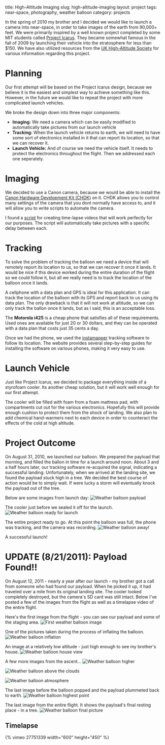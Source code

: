 title: High-Altitude Imaging
slug: high-altitude-imaging
layout: project
tags: near-space, photography, weather balloon
category: projects

In the spring of 2010 my brother and I decided we would like to launch a camera
into near-space, in order to take images of the earth from 90,000+ feet.  We
were primarily inspired by a well known project completed by some MIT students
called [Project Icarus](http://space.1337arts.com). They became somewhat famous
in the fall of 2009 by launching their vehicle into the stratosphere for less
than $150. We have also utilized resources from the
[UK High-Altitude Society](http://ukhas.org.uk) for various information regarding
this project.

<!--more-->

Planning
========
Our first attempt will be based on the Project Icarus design, because we believe
it is the easiest and simplest way to achieve something like this.  However, in
the future we would like to repeat the project with more complicated launch
vehicles.

We broke the design down into three major components:
*   **Imaging:** We need a camera which can be easily modified to automatically take pictures from our launch vehicle
*   **Tracking:** When the launch vehicle returns to earth, we will need to have some sort of electronics installed in it that can report its location, so that we can recover it.
*   **Launch Vehicle:** And of course we need the vehicle itself.  It needs to protect the electronics throughout the flight.
Then we addressed each one seperately.

Imaging
=======
We decided to use a Canon camera, because we would be able to install the
[Canon Hardware Development Kit (CHDK)](http://chdk.wikia.com/wiki/CHDK) on it.
CHDK allows you to control many settings of the camera that you dont normally
have access to, and it will allow you to write scripts to automate the camera.

I found a [script](http://chdk.wikia.com/wiki/UBASIC/Scripts:_Ultra_Intervalometer)
for creating time-lapse videos that will work perfectly for our purposes. The
script will automatically take pictures with a specific delay between each.

Tracking
========
To solve the problem of tracking the balloon we need a device that will remotely
report its location to us, so that we can recover it once it lands.  It would be
nice if this device worked during the entire duration of the flight so we could
follow it, but all we really need is to track the location of the balloon once
it lands.

A cellphone with a data plan and GPS is ideal for this application. It can track
the location of the balloon with its GPS and report back to us using its data
plan.  The only drawback is that it will not work at altitude, so we can only
track the ballon once it lands, but as I said, this is an acceptable loss.

The **Motorola i425** is a cheap phone that satisfies all of these requirements.
Used ones are available for just 20 or 30 dollars, and they can be operated with
a data plan that costs just 35 cents a day.

Once we had the phone, we used the [instamapper](http://www.instamapper.com)
tracking software to follow its location. The website provides several
step-by-step guides for installing the software on various phones, making it
very easy to use.

Launch Vehicle
==============
Just like Project Icarus, we decided to package everything inside of a styrofoam
cooler.  Its another cheap solution, but it will work well enough for our first
attempt.

The cooler will be filled with foam from a foam mattress pad, with compartments
cut out for the various electronics.  Hopefully this will provide enough cushion
to protect them from the shock of landing. We also plan to add chemical
hand-warmers next to each device in order to counteract the effects of the cold
at high altitude.

Project Outcome
===============
On August 31, 2010, we launched our balloon. We prepared the payload that
morning, and filled the ballon in time for a launch around noon. About 3 and a
half hours later, our tracking software re-acquired the signal, indicating a
successful landing. Unfortunately, when we arrived at the landing site, we found
the payload stuck high in a tree.  We decided the best course of action would be
to simply wait.  If were lucky a storm will eventually knock the payload out of
the tree.

Below are some images from launch day:
![Weather balloon payload]({static}./images/balloon_payload.jpg)

The cooler just before we sealed it off for the launch.
![Weather balloon ready for launch]({static}./images/balloon_rdy.jpg)

The entire project ready to go.  At this point the balloon was full, the phone
was tracking, and the camera was recording.
![Weather balloon away!]({static}./images/balloon_away.jpg)

A successful launch!

UPDATE (8/21/2011): Payload Found!!
===================================
On August 12, 2011 - nearly a year after our launch - my brother got a call from
someone who had found our payload. When he picked it up, it had traveled over a
mile from its original landing site. The cooler looked completely destroyed, but
the camera's SD card was still intact. Below I've posted a few of the images
from the flight as well as a timelapse video of the entire flight.

Here's the first image from the flight - you can see our payload and some of the
staging area.
![First weather balloon image]({static}./images/WB_first.jpg)

One of the pictures taken during the process of inflating the balloon.
![Weather balloon inflation]({static}./images/WB_inflate.jpg)

An image at a relatively low altitude - just high enough to see my brother's house.
![Weather balloon house view]({static}./images/WB_house.jpg)

A few more images from the ascent...
![Weather balloon higher]({static}./images/WB_high.jpg)

![Weather balloon above the clouds]({static}./images/WB_clouds.jpg)

![Weather balloon atmosphere]({static}./images/WB_atmosphere.jpg)

The last image before the balloon popped and the payload plummeted back to
earth.
![Weather balloon highest point]({static}./images/WB_peak.jpg)

The last image from the entire flight.  It shows the payload's final resting place - in a tree.
![Weather balloon final picture]({static}./images/WB_final.jpg)

Timelapse
---------
{% vimeo 27751339 width="600" height="450" %}
